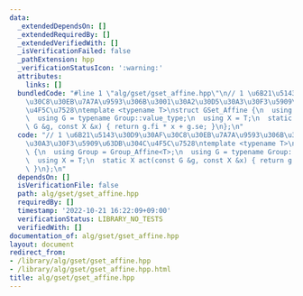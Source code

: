 ```yaml
---
data:
  _extendedDependsOn: []
  _extendedRequiredBy: []
  _extendedVerifiedWith: []
  _isVerificationFailed: false
  _pathExtension: hpp
  _verificationStatusIcon: ':warning:'
  attributes:
    links: []
  bundledCode: "#line 1 \"alg/gset/gset_affine.hpp\"\n// 1 \u6B21\u5143\u30D9\u30AF\
    \u30C8\u30EB\u7A7A\u9593\u306B\u3001\u30A2\u30D5\u30A3\u30F3\u5909\u63DB\u304C\
    \u4F5C\u7528\ntemplate <typename T>\nstruct GSet_Affine {\n  using Group = Group_Affine<T>;\n\
    \  using G = typename Group::value_type;\n  using X = T;\n  static X act(const\
    \ G &g, const X &x) { return g.fi * x + g.se; }\n};\n"
  code: "// 1 \u6B21\u5143\u30D9\u30AF\u30C8\u30EB\u7A7A\u9593\u306B\u3001\u30A2\u30D5\
    \u30A3\u30F3\u5909\u63DB\u304C\u4F5C\u7528\ntemplate <typename T>\nstruct GSet_Affine\
    \ {\n  using Group = Group_Affine<T>;\n  using G = typename Group::value_type;\n\
    \  using X = T;\n  static X act(const G &g, const X &x) { return g.fi * x + g.se;\
    \ }\n};\n"
  dependsOn: []
  isVerificationFile: false
  path: alg/gset/gset_affine.hpp
  requiredBy: []
  timestamp: '2022-10-21 16:22:09+09:00'
  verificationStatus: LIBRARY_NO_TESTS
  verifiedWith: []
documentation_of: alg/gset/gset_affine.hpp
layout: document
redirect_from:
- /library/alg/gset/gset_affine.hpp
- /library/alg/gset/gset_affine.hpp.html
title: alg/gset/gset_affine.hpp
---
```

